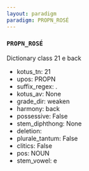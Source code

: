 ```yaml
---
layout: paradigm
paradigm: PROPN_ROSÉ
---
```

### ` PROPN_ROSÉ `

Dictionary class 21 e back
* kotus_tn: 21
* upos: PROPN
* suffix_regex: .
* kotus_av: None
* grade_dir: weaken
* harmony: back
* possessive: False
* stem_diphthong: None
* deletion: 
* plurale_tantum: False
* clitics: False
* pos: NOUN
* stem_vowel: e
